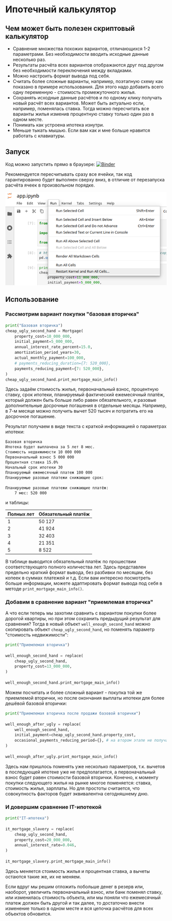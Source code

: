 # Ипотечный калькулятор

## Чем может быть полезен скриптовый калькулятор

- Сравнение множества похожих вариантов, отличающихся 1-2 параметрами. Без необходимости вводить
  исходные данные несколько раз.
- Результаты расчёта всех вариантов отображаются друг под другом без необходимости
  переключения между вкладками.
- Можно настроить формат вывода под себя.
- Считать более сложные варианты, например, поэтапную схему как показано в примере
  использования. Для этого надо добавить всего одну переменную - стоимость
  промежуточного жилья.
- Сохранять исходные данные расчётов и по одному клику получать новый расчёт всех
  вариантов. Может быть актуально если, например, поменялась ставка. Тогда можно
  пересчитать все варианты жилья изменив процентную ставку только один раз в одном
  месте.
- Понимать как устроена ипотека изнутри.
- Меньше тыкать мышью. Если вам как и мне больше нравится работать с клавиатуры.

## Запуск

Код можно запустить прямо в браузере:
[![Binder](https://mybinder.org/badge_logo.svg)](https://mybinder.org/v2/gh/Zaynulla/mortgage/main?labpath=app.ipynb)

Рекомендуется пересчитывать сразу все ячейки, так код гарантированно будет выполнен
сверху вниз, в отличие от перезапуска расчёта ячеек в произвольном порядке.

![Рекомендуемый способ запуска](images/jupyter_restart_and_run_all_cells.png)

## Использование

### Рассмотрим вариант покупки "базовая вторичка"

```python
print("Базовая вторичка")
cheap_ugly_second_hand = Mortgage(
    property_cost=10_000_000,
    initial_payment=5_000_000,
    annual_interest_rate_percent=15.0,
    amortization_period_years=30,
    actual_monthly_payment=100_000,
    # payments_reducing_duration={7: 520_000},
    payments_reducing_payment={7: 520_000},
)
cheap_ugly_second_hand.print_mortgage_main_info()
```

Здесь задаём стоимость жилья, первоначальный взнос, процентную ставку, срок ипотеки,
планируемый фактический ежемесячный платёж, который должен быть больше либо равен
обязательного, и разовые дополнительные досрочные погашения в отдельные месяцы.
Например, в 7-м месяце можно получить вычет 520 тысяч и потратить его на досрочное
погашение.

Результат получаем в виде текста с краткой информацией о параметрах ипотеки:

```text
Базовая вторичка
Ипотека будет выплачена за 5 лет 8 мес.
Стоимость недвижимости 10 000 000
Первоначальный взнос 5 000 000
Процентная ставка 15.0%
Начальный срок ипотеки 30
Планируемый ежемесячный платеж 100 000
Планируемые разовые платежи снижающие срок:

Планируемые разовые платежи снижающие платёж:
    7 мес: 520 000
```

и таблицы:

| Полных лет | Обязательный платёж |
| ---------- | ------------------- |
| 1          | 50 127              |
| 2          | 41 924              |
| 3          | 32 403              |
| 4          | 21 351              |
| 5          | 8 522               |

В таблице выводится обязательный платёж по прошествии соответствующего полного
количества лет. Здесь представлен предельно краткий формат вывода, без разбивки по
месяцам, без копеек в суммах платежей и т.д. Если вам интересно посмотреть больше
информации, можете адаптировать формат вывода под себя в методе
`print_mortgage_main_info()`.

### Добавим в сравнение вариант "приемлемая вторичка"

А что если теперь мы захотим сравнить с вариантом покупки более дорогой квартиры, но при
этом сохранить предыдущий результат для сравнения? Тогда в новый объект
`well_enough_second_hand` можно скопировать объект `cheap_ugly_second_hand`, но поменять
параметр "стоимость недвижимости":

```python
print("Приемлемая вторичка")

well_enough_second_hand = replace(
    cheap_ugly_second_hand,
    property_cost=13_000_000,
)

well_enough_second_hand.print_mortgage_main_info()
```

Можем посчитать и более сложный вариант - покупка той же приемлемой вторички, но после
окончания выплаты ипотеки для более дешёвой базовой вторички:

```python
print("Приемлемая вторичка после продажи базовой вторички")

well_enough_after_ugly = replace(
    well_enough_second_hand,
    initial_payment=cheap_ugly_second_hand.property_cost,
    occasional_payments_reducing_period={}, # на втором этапе не получаем льготу
)

well_enough_after_ugly.print_mortgage_main_info()
```

Здесь нам пришлось поменять уже несколько параметров, т.к. вычетов в последующей ипотеке
уже не предполагается, а первоначальный взнос будет равен стоимости базовой вторички.
Конечно, к моменту покупки следующего жилья на рынке многое поменяется: ставка,
стоимость жилья, зарплаты. Но для простоты считается, что совокупность факторов будет
эквивалентна сегодняшнему дню.

### И довершим сравнение IT-ипотекой

```python
print("IT-ипотека")

it_mortgage_slavery = replace(
    cheap_ugly_second_hand,
    property_cost=20_000_000,
    annual_interest_rate=0.046,
)

it_mortgage_slavery.print_mortgage_main_info()
```

Здесь меняется стоимость жилья и процентная ставка, а вычеты остаются такие же, их не
меняем.

Если вдруг мы решим отложить побольше денег в резерв или, наоборот, увеличить первоначальный взнос, или банк поменял ставку, или изменилась стоимость объекта, или мы поняли что ежемесячный платеж должен быть другой и так далее, то достаточно внести изменение только в одном месте и вся цепочка расчётов для всех объектов обновится.
